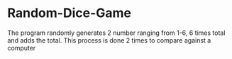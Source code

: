 # Random-Dice-Game
The program randomly generates 2 number ranging from 1-6, 6 times total and adds the total. This process is done 2 times to compare against a computer
